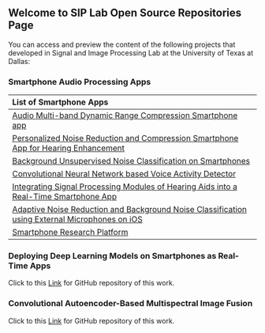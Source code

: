 ## Welcome to SIP Lab Open Source Repositories Page

You can access and preview the content of the following projects that developed in Signal and Image Processing Lab at the University of Texas at Dallas:


### Smartphone Audio Processing Apps
|**List of Smartphone Apps**
|:-------
|[Audio Multi-band Dynamic Range Compression Smartphone app](https://github.com/nasim-alamdari/Audio-Compression.git)
|[Personalized Noise Reduction and Compression Smartphone App for Hearing Enhancement](https://github.com/nasim-alamdari/Personalized-NR.git)
|[Background Unsupervised Noise Classification on Smartphones](https://github.com/nasim-alamdari/Unsupervised-Noise-Classification.git)
|[Convolutional Neural Network based Voice Activity Detector](https://github.com/abhishek-sehgal/CNN-VAD.git)
|[Integrating Signal Processing Modules of Hearing Aids into a Real-Time Smartphone App](https://github.com/abhishek-sehgal/Integrated-Hearing-Aid-App.git)
|[Adaptive Noise Reduction and Background Noise Classification using External Microphones on iOS](https://github.com/abhishek-sehgal/iOS-TwoExternalMics.git)
|[Smartphone Research Platform](https://github.com/abhishek-sehgal/Smartphone-Research-Platform.git)


### Deploying Deep Learning Models on Smartphones as Real-Time Apps
Click to this [Link](https://github.com/abhishek-sehgal/Deep-Learning-Mobile.git) for GitHub repository of this work.

### Convolutional Autoencoder-Based Multispectral Image Fusion
Click to this [Link](https://github.com/ArianAzg/ConvolutionalAutoEncoder-ImageFusion.git) for GitHub repository of this work.


